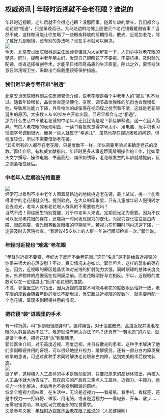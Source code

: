 ## 权威资讯 | 年轻时近视就不会老花眼？谁说的  
年轻时近视眼，老年后就不会得老花眼？没那回事，随着年龄的增长，我们都会与老花眼“相遇”，只是早晚而已。大马路边的地摊上随便买个老花镜戴戴图省事？当然不成，这样做可能让你忽略了一些眼疾释放的前期信号。散光、近视加老花，除了戴好几副眼镜，还有别的办法吗？现在手术就可以解决。  
![](http://cdncms.v-keep.cn/wp-content/uploads/2019/11/timgvx-1024x640.jpg)  
今天，北京安贞医院眼科副主任医师郭佳就为大家解答一下，人们心中对老花眼的疑惑。同时，提醒中老年朋友们，发现自己眼睛花了不要拖、不要抗拒，及时验光配镜，或者选择微创手术，才能早日找回高品质的生活质量。除此之外，要坚持注意日常用眼卫生，采取出门佩戴墨镜等保护措施。  
### 我们迟早要与老花眼“相遇”  
北京安贞医院眼科副主任医师郭佳介绍，说老花眼是每个中老年人的“密友”也不为过。随着年龄增长，晶状体会逐渐硬化、变厚，调节晶体弹性的肌肉也会慢慢松弛，导致屈光能力下降，外界物体的成像落在视网膜之后而看不清，这就是老花眼诞生的原因。大多数人从40岁左右开始出现，但迟早都会与之“相遇”。  
那为什么生活中不戴老花镜的中老年人还比比皆是呢？郭佳解释说，这一点因人而异。有的人老花眼的表现明显，一读书看报就觉得字号太小，用电脑、玩手机也习惯把字号调到很大。而另一些人就属于“幸运儿”，虽然也存在视近困难的问题，但程度较低，所以不需要借助老花镜。  
“其实所有的人都存在老花眼，只是度数不一样，所以需要用验光来确定老花的度数。”郭佳介绍。有权威文献指出，年轻时更多从事近距离精细操作的工作，比如案头文字撰写、操作电脑、书画篆刻、编织刺绣等，老花眼发生的年龄就越提前，反之则会相应延后。  
### 中老年人定期验光特重要  
![](http://cdncms.v-keep.cn/wp-content/uploads/2019/11/timgeew-1024x681.jpg)  
经常可以看到不少中老年人围着马路边的地摊挑选老花镜，戴上试试，挑一个能看得清字的老花镜就交钱。提到验光，在大众的印象里，只有儿童或年轻人配镜时才会去验光，老年人或者老花眼人群真的不需要验光吗？  
当然不成！郭佳医生特别提醒，对于中老年人来说，定期验光尤为重要。因为不仅可以发现老花眼的存在，还能第一时间发现视力的变化。而视力变化往往是白内障、眼底病变、青光眼等致盲眼疾的早期信号。若视力在短期时间内迅速下降，一定要及时去医院检查。“我建议45岁以上的人群一年进行眼部检查一次。”郭佳说。  
### 年轻时近视也“难逃”老花眼  
“年轻时近视不要紧，年纪大了反而不会老花眼。”这句“名言”是不是给戴近视镜的你带来很大的心理安慰？不过，真实情况未必如此。郭佳坦言，这样的现象的确存在。因为，近视眼的原因是晶状体对光线的折射能力太强，同时眼球的总体长度变长，外界物体的成像落在视网膜之前。而老花眼刚好与它相反。所以，近视眼的度数可以在一定程度上“抵消”老花眼的度数。  
不过，郭佳医生同时指出，因为近视的度数不可能与老花的度数永远恰好一致，老花眼的度数会随着年龄的增长不断增加，当它超过近视眼的度数时，就需要再配一个老花镜，呈现多副眼镜并用的情况。  
### 把花镜“装”进眼里的手术  
有一种折腾，叫“多副眼镜随身带”。这种痛苦，对于高度散光、高度近视并发老花眼的人群最熟悉不过了。难道就没有解决办法了吗？还真有“一劳永逸”的方法，就是做个手术，把老花镜“放”到眼睛里。  
郭佳医生介绍，对于高度近视、高度远视，并且有散光的患者，这种手术解决了他们多副眼镜并用的窘境，可以很好地提升视力，缓解疲劳。还有一部分白内障发展较早的患者，可通过此种手术同时解决老花眼和白内障，达到完美的术后视物状态。  
![](http://cdncms.v-keep.cn/wp-content/uploads/2019/11/timgfr-1024x576.jpg)  
据了解，这种植入人工晶体的手术是微创型的，只要把原来的晶状体取出，再植入人工晶体就大功告成了。现在前沿的产品有三焦点人工晶体，近视力、中视力、远视力一体化解决，术后再也不会受到眼镜的羁绊。  
恢复全程视力意味着，在生活中，无论是近视力——看报纸、看手机、看标签，还是中视力——打麻将、做饭、用电脑，或者是远视力——看电影、开车、散步……无需眼镜协助，裸眼就可完成全部的视觉需求。  
文章参考文献：<a href="http://health.people.com.cn/n1/2019/1119/c14739-31461643.html">年轻时近视就不会老花眼？谁说的</a>（人民健康网）  

